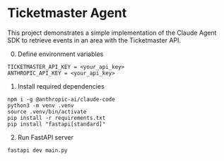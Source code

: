 # Ticketmaster Agent

This project demonstrates a simple implementation of the Claude Agent SDK to retrieve events in an area with the Ticketmaster API.

0. Define environment variables

```
TICKETMASTER_API_KEY = <your_api_key>
ANTHROPIC_API_KEY = <your_api_key>
```

1. Install required dependencies

```
npm i -g @anthropic-ai/claude-code
python3 -m venv .venv
source .venv/bin/activate
pip install -r requirements.txt
pip install "fastapi[standard]"
```

2. Run FastAPI server

```
fastapi dev main.py
```
